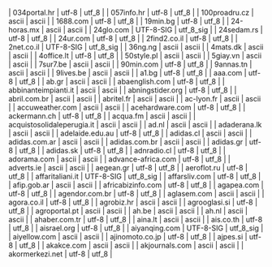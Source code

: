 | 034portal.hr | utf-8 | utf_8 |
| 057info.hr | utf-8 | utf_8 |
| 100proadru.cz | ascii | ascii |
| 1688.com | utf-8 | utf_8 |
| 19min.bg | utf-8 | utf_8 |
| 24-horas.mx | ascii | ascii |
| 24glo.com | UTF-8-SIG | utf_8_sig |
| 24sedam.rs | utf-8 | utf_8 |
| 24ur.com | utf-8 | utf_8 |
| 2find2.co.il | utf-8 | utf_8 |
| 2net.co.il | UTF-8-SIG | utf_8_sig |
| 36ng.ng | ascii | ascii |
| 4mats.dk | ascii | ascii |
| 4office.lt | utf-8 | utf_8 |
| 50style.pl | ascii | ascii |
| 5giay.vn | ascii | ascii |
| 7sur7.be | ascii | ascii |
| 90min.com | utf-8 | utf_8 |
| 9annas.tn | ascii | ascii |
| 9lives.be | ascii | ascii |
| a1.bg | utf-8 | utf_8 |
| aaa.com | utf-8 | utf_8 |
| ab.gr | ascii | ascii |
| abaenglish.com | utf-8 | utf_8 |
| abbinanteimpianti.it | ascii | ascii |
| abningstider.org | utf-8 | utf_8 |
| abril.com.br | ascii | ascii |
| abritel.fr | ascii | ascii |
| ac-lyon.fr | ascii | ascii |
| accuweather.com | ascii | ascii |
| acehardware.com | utf-8 | utf_8 |
| ackermann.ch | utf-8 | utf_8 |
| acqua.fm | ascii | ascii |
| acquistosolidaleperugia.it | ascii | ascii |
| ad.nl | ascii | ascii |
| adaderana.lk | ascii | ascii |
| adelaide.edu.au | utf-8 | utf_8 |
| adidas.cl | ascii | ascii |
| adidas.com.ar | ascii | ascii |
| adidas.com.br | ascii | ascii |
| adidas.gr | utf-8 | utf_8 |
| adidas.sk | utf-8 | utf_8 |
| adnradio.cl | utf-8 | utf_8 |
| adorama.com | ascii | ascii |
| advance-africa.com | utf-8 | utf_8 |
| adverts.ie | ascii | ascii |
| aegean.gr | utf-8 | utf_8 |
| aeroflot.ru | utf-8 | utf_8 |
| affaritaliani.it | UTF-8-SIG | utf_8_sig |
| affarsliv.com | utf-8 | utf_8 |
| afip.gob.ar | ascii | ascii |
| africabizinfo.com | utf-8 | utf_8 |
| agapea.com | utf-8 | utf_8 |
| agendor.com.br | utf-8 | utf_8 |
| aglasem.com | ascii | ascii |
| agora.co.il | utf-8 | utf_8 |
| agrobiz.hr | ascii | ascii |
| agrooglasi.si | utf-8 | utf_8 |
| agroportal.pt | ascii | ascii |
| ah.be | ascii | ascii |
| ah.nl | ascii | ascii |
| ahaber.com.tr | utf-8 | utf_8 |
| aina.lt | ascii | ascii |
| ais.co.th | utf-8 | utf_8 |
| aisrael.org | utf-8 | utf_8 |
| aiyanqing.com | UTF-8-SIG | utf_8_sig |
| aiyellow.com | ascii | ascii |
| ajinomoto.co.jp | utf-8 | utf_8 |
| ajpes.si | utf-8 | utf_8 |
| akakce.com | ascii | ascii |
| akjournals.com | ascii | ascii |
| akormerkezi.net | utf-8 | utf_8 |
